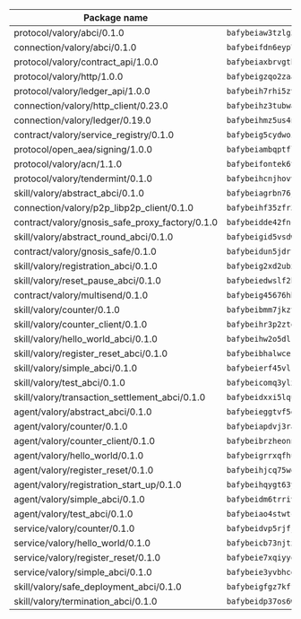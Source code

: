 | Package name                                                  | Package hash                                                  |
| ------------------------------------------------------------- | ------------------------------------------------------------- |
| protocol/valory/abci/0.1.0                                    | `bafybeiaw3tzlg3rkvnn5fcufblktmfwngmxugn4yo7pyjp76zz6aqtqcay` |
| connection/valory/abci/0.1.0                                  | `bafybeifdn6eyp7tw3pemycnuuh7e6iairmkdpsohjg2coyxkcmjwfpqavm` |
| protocol/valory/contract_api/1.0.0                            | `bafybeiaxbrvgtbdrh4lslskuxyp4awyr4whcx3nqq5yrr6vimzsxg5dy64` |
| protocol/valory/http/1.0.0                                    | `bafybeigzqo2zaakcjtzzsm6dh4x73v72xg6ctk6muyp5uq5ueb7y34fbxy` |
| protocol/valory/ledger_api/1.0.0                              | `bafybeih7rhi5zvfvwakx5ifgxsz2cfipeecsh7bm3gnudjxtvhrygpcftq` |
| connection/valory/http_client/0.23.0                          | `bafybeihz3tubwado7j3wlivndzzuj3c6fdsp4ra5r3nqixn3ufawzo3wii` |
| connection/valory/ledger/0.19.0                               | `bafybeihmz5us4ntmzvgikpkx4tththrl7zvou4uiebvletdeliidiuhi6m` |
| contract/valory/service_registry/0.1.0                        | `bafybeig5cydwoi7laokvhrlaj5qzdqcrloaldescakjnk7d7xvxveepzne` |
| protocol/open_aea/signing/1.0.0                               | `bafybeiambqptflge33eemdhis2whik67hjplfnqwieoa6wblzlaf7vuo44` |
| protocol/valory/acn/1.1.0                                     | `bafybeifontek6tvaecatoauiule3j3id6xoktpjubvuqi3h2jkzqg7zh7a` |
| protocol/valory/tendermint/0.1.0                              | `bafybeihcnjhovvyyfbkuw5sjyfx2lfd4soeocfqzxz54g67333m6nk5gxq` |
| skill/valory/abstract_abci/0.1.0                              | `bafybeiagrbn76jal52v2egtuwelcam3e2huzc6pwjtux2dh5hktxn7em3y` |
| connection/valory/p2p_libp2p_client/0.1.0                     | `bafybeihf35zfr35qsvfte4vbi7njvuzfx4httysw7owmlux53gvxh2or54` |
| contract/valory/gnosis_safe_proxy_factory/0.1.0               | `bafybeidde42fncwdgkwcuztot2hx7s7qkfusmujplvvwljeylyavrgomcy` |
| skill/valory/abstract_round_abci/0.1.0                        | `bafybeigid5vsdwgzgxfwap64ogn46ymbjnqtfan73lju2cwwdn47eapyk4` |
| contract/valory/gnosis_safe/0.1.0                             | `bafybeidun5jdrffmzpr7hquuxzfyx3nkcevaxac6cci3oyjyh72ebbrwyi` |
| skill/valory/registration_abci/0.1.0                          | `bafybeig2xd2ubxocidyotwrvczqwys2vwn566e7wimsjrebd4yw6nsflm4` |
| skill/valory/reset_pause_abci/0.1.0                           | `bafybeiedwslf2h7lhxkudfnvsw2wrndkstzt5d4vkmk3l23blu47nyhvsi` |
| contract/valory/multisend/0.1.0                               | `bafybeig45676hbh4c3p3mujrrskxgxww4cxdyyginlg5rmmav6orv4gtya` |
| skill/valory/counter/0.1.0                                    | `bafybeibmm7jkzt3wkverlhjpveob3pj7qbvd4mdasffubcfpy454koeaqq` |
| skill/valory/counter_client/0.1.0                             | `bafybeihr3p2ztqpbgzuo4xi7gwq4hjcc3khibirritnxkajaugshlzxjke` |
| skill/valory/hello_world_abci/0.1.0                           | `bafybeihw2o5dlr5rdiqwfj3kn2y6lps7b74kazes2cxsfxqz7tro2i4psm` |
| skill/valory/register_reset_abci/0.1.0                        | `bafybeibhalwcesn7qvpxh4dy5i6owec4hpjjez6ngz2yyhxp2qlgtpnyne` |
| skill/valory/simple_abci/0.1.0                                | `bafybeierf45vlkop24kswk3a3gcb2erxk4jmcdoklyskoxl7ml663hnuim` |
| skill/valory/test_abci/0.1.0                                  | `bafybeicomq3ylxnqusjcsr2646x73b2khrottoqrlhz4almqay5yxc26ei` |
| skill/valory/transaction_settlement_abci/0.1.0                | `bafybeidxxi5lqukrg54y5e4ctmqhif4smby5ruwzwsz6haeaq5xelpl6tu` |
| agent/valory/abstract_abci/0.1.0                              | `bafybeieggtvf5glvsntajn4xb2jh7due4nfswttubiq72gfailopahmlnq` |
| agent/valory/counter/0.1.0                                    | `bafybeiapdvj3rak3shoj24bml3nunptzd77uqvi7yymml2gcjbfsrtqm2y` |
| agent/valory/counter_client/0.1.0                             | `bafybeibrzheonnpbkihtov7e45yhs5azgo57k5ogxnykucpyv6sprufb7m` |
| agent/valory/hello_world/0.1.0                                | `bafybeigrrxqfhuylpg5hgox3h4uj3sjlvgyck7d45t7bgdloqswgmkgnd4` |
| agent/valory/register_reset/0.1.0                             | `bafybeihjcq75welmaqiclolu2zsd46oq55rgrz7xbvulxgeqomqhyh5q4a` |
| agent/valory/registration_start_up/0.1.0                      | `bafybeihqygt63yxblzd2w7lbeovqhvjrtdz5eku2c4h2jfshpvgwdftb24` |
| agent/valory/simple_abci/0.1.0                                | `bafybeidm6trrivehpxeaplcarvhe4twshiinqtjdmpynqkpstxq5ih2ju4` |
| agent/valory/test_abci/0.1.0                                  | `bafybeiao4stwtcwrzpnti3gz2defgmpdfilhzf67wyvshkohnhim6h7jnq` |
| service/valory/counter/0.1.0                                  | `bafybeidvp5rjfjpq7ggrkh46ry4ixlh7heky2pizmorrmq4g47abixr6ca` |
| service/valory/hello_world/0.1.0                              | `bafybeicb73njtxyuwbhhpkfkc5cvsxo4v2wa7bommltdiuboxi4ljywpva` |
| service/valory/register_reset/0.1.0                           | `bafybeie7xqiyyonj2ip6hlrejezvl75bnfo72nb72w3dmqf5wv7rrg252a` |
| service/valory/simple_abci/0.1.0                              | `bafybeie3yvbhcgv67cnhz6ix6xirkfcahtj7rykffcrxez5453kmr3cj6i` |
| skill/valory/safe_deployment_abci/0.1.0                       | `bafybeigfgz7kffesnr52dqkjtf4p5ybzyj6gpcnrfs4oxsuzxziombt7ve` |
| skill/valory/termination_abci/0.1.0                           | `bafybeidp37os6w63j7uc3gxd2grsnmkyymejwfkd32w55p6ryqilh5f2hu` |
